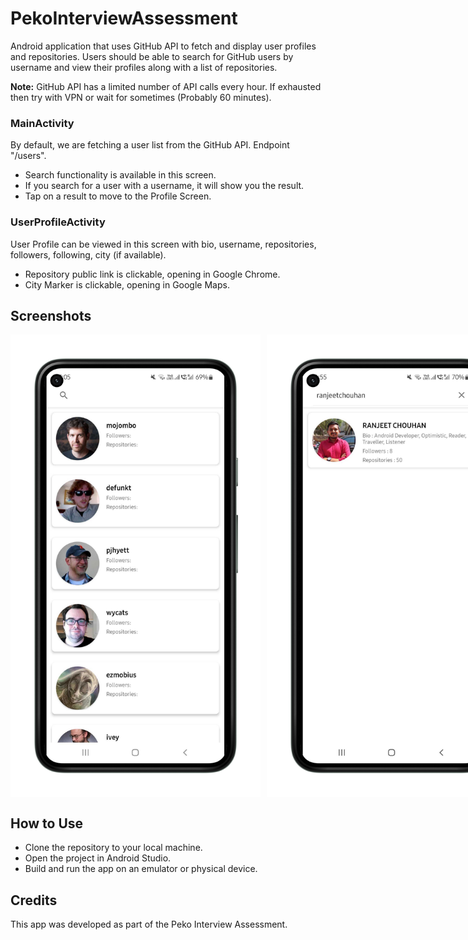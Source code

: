# PekoInterviewAssessment

Android application that uses GitHub API to fetch and display user profiles and repositories. Users should be able to search for GitHub users by username and view their profiles along with a list of repositories.

**Note:** GitHub API has a limited number of API calls every hour. If exhausted then try with VPN or wait for sometimes (Probably 60 minutes).

### MainActivity

By default, we are fetching a user list from the GitHub API. Endpoint "/users".
- Search functionality is available in this screen.
- If you search for a user with a username, it will show you the result.
- Tap on a result to move to the Profile Screen.

### UserProfileActivity

User Profile can be viewed in this screen with bio, username, repositories, followers, following, city (if available).
- Repository public link is clickable, opening in Google Chrome.
- City Marker is clickable, opening in Google Maps.

## Screenshots
<div style="display: flex; flex-direction: row;">
<img src="screenshots/1.png" alt="MainActivity" width="400" style="margin-right: 10px;">
<img src="screenshots/2.png" alt="MainActivity" width="400">
<img src="screenshots/3.png" alt="UserProfileActivity" width="400">
<img src="screenshots/4.png" alt="UserProfileActivity" width="400">
</div>

## How to Use

- Clone the repository to your local machine.
- Open the project in Android Studio.
- Build and run the app on an emulator or physical device.

## Credits

This app was developed as part of the Peko Interview Assessment.